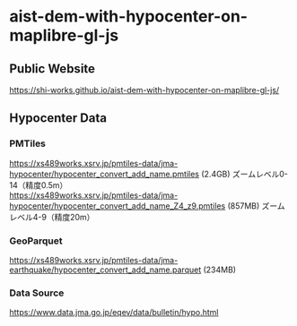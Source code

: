 # aist-dem-with-hypocenter-on-maplibre-gl-js
## Public Website
https://shi-works.github.io/aist-dem-with-hypocenter-on-maplibre-gl-js/

## Hypocenter Data
### PMTiles
https://xs489works.xsrv.jp/pmtiles-data/jma-hypocenter/hypocenter_convert_add_name.pmtiles (2.4GB) ズームレベル0-14（精度0.5m）  
https://xs489works.xsrv.jp/pmtiles-data/jma-hypocenter/hypocenter_convert_add_name_Z4_z9.pmtiles (857MB) ズームレベル4-9（精度20m）

### GeoParquet
https://xs489works.xsrv.jp/pmtiles-data/jma-earthquake/hypocenter_convert_add_name.parquet (234MB)

### Data Source
https://www.data.jma.go.jp/eqev/data/bulletin/hypo.html
